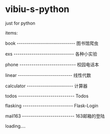 # vibiu-s-python
just for python 

items:

book ----------------------------- 图书馆爬虫

exs ------------------------------ 各种小实验

phone ---------------------------- 校园电话本

linear --------------------------- 线性代数

calculator ----------------------- 计算器

todos ---------------------------- Todos

flasking ------------------------- Flask-Login

mail163 -------------------------- 163邮箱的登陆

loading....

